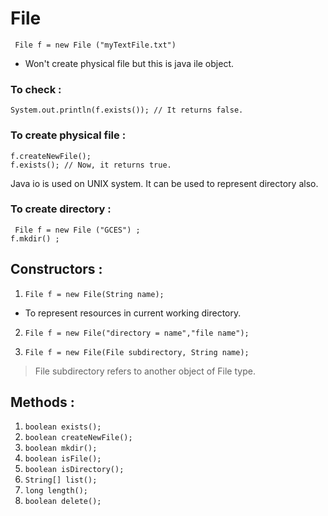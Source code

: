 # File 

``` File f = new File ("myTextFile.txt")```  
- Won't create physical file but this is java ile object.  
### To check :  
```System.out.println(f.exists()); // It returns false. ```

### To create physical file : 

```f.createNewFile(); ```  
```f.exists(); // Now, it returns true.```

Java io is used on UNIX system. It can be used to represent directory also.

### To create directory :

``` File f = new File ("GCES") ;```  
```f.mkdir() ;```

## Constructors :

1. ```File f = new File(String name);```
 - To represent resources in current working directory.  

2. ```File f = new File("directory = name","file name");```  

3. ```File f = new File(File subdirectory, String name);```

> File subdirectory refers to another object of File type.

## Methods :

1. ```boolean exists();```
2. ```boolean createNewFile();```
3. ```boolean mkdir();```
4. ```boolean isFile();```
5. ```boolean isDirectory();```
6. ```String[] list();```
7. ```long length();```
8. ```boolean delete();```

